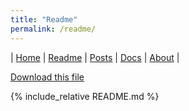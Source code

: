 ```yaml
---
title: "Readme"
permalink: /readme/
---
```


| [Home] | [Readme] | [Posts] | [Docs] | [About] |

[Home]: <https://kotano.github.io/Tempo/>
[Readme]: <https://kotano.github.io/Tempo/readme>
[Posts]: <https://kotano.github.io/Tempo/posts>
[Docs]: <https://kotano.github.io/Tempo/docs>
[About]: <https://kotano.github.io/Tempo/about>

<a href='https://kotano.github.io/Tempo/README.md' download>Download this file</a>

{% include_relative README.md %}
